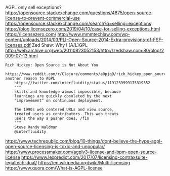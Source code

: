 AGPL only
	sell exceptions?
	https://opensource.stackexchange.com/questions/4875/open-source-license-to-prevent-commercial-use
	https://opensource.stackexchange.com/search?q=selling+exceptions
	https://blog.licensezero.com/2019/04/10/case-for-selling-exceptions.html
	https://licensezero.com/
	http://www.mmmtechlaw.com/wp-content/uploads/2014/03/PLI-Open-Source-2014-Extra-provisions-of-FSF-licenses.pdf
	Zed Shaw: Why I (A/L)GPL
		http://web.archive.org/web/20110823052153/http://zedshaw.com:80/blog/2009-07-13.html

	Rich Hickey: Open Source is Not About You
		https://www.reddit.com/r/Clojure/comments/a0pjq9/rich_hickey_open_source_is_not_about_you/
	another reason to AGPL
		https://twitter.com/interfluidity/status/1191239999175319552
		"""
		skills and knowledge almost impossible, because 
		learnings are quickly obsoleted by the next 
		“improvement” on continuous deployment.

		The 1990s web centered URLs and view source,
		treated users as contributors. This web treats 
		users the way a pusher does. /fin
		"""
		Steve Randy Waldman
		@interfluidity

https://www.techrepublic.com/blog/10-things/dont-believe-the-hype-agpl-open-source-licensing-is-toxic-and-unpopular/
https://www.processmaker.com/agplv3-license-and-bpm-open-source-license
https://www.lexpredict.com/2017/07/licensing-contraxsuite-legaltech-dual/
https://en.wikipedia.org/wiki/Multi-licensing
https://www.quora.com/What-is-AGPL-license